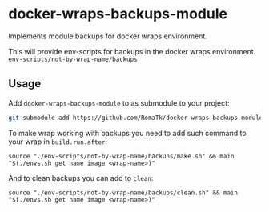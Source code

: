 # docker-wraps-backups-module
Implements module backups for docker wraps environment.

This will provide env-scripts for backups in the docker wraps environment. `env-scripts/not-by-wrap-name/backups`


## Usage
Add `docker-wraps-backups-module` to as submodule to your project:
```bash
git submodule add https://github.com/RomaTk/docker-wraps-backups-module.git modules/<name-you-like>
```

To make wrap working with backups you need to add such command to your wrap in `build.run.after`:
```
source "./env-scripts/not-by-wrap-name/backups/make.sh" && main "$(./envs.sh get name image <wrap-name>)"
```
And to clean backups you can add to `clean`:
```
source "./env-scripts/not-by-wrap-name/backups/clean.sh" && main "$(./envs.sh get name image <wrap-name>)"
```